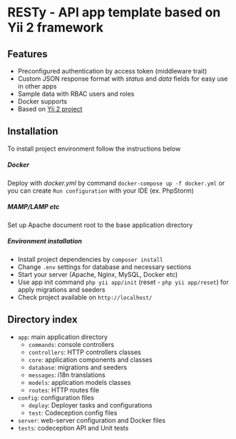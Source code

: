 # RESTy - API app template based on Yii 2 framework

## Features

- Preconfigured authentication by access token (middleware trait)
- Custom JSON response format with *status* and *data* fields for easy use in other apps
- Sample data with RBAC users and roles
- Docker supports
- Based on [Yii 2 project](https://github.com/manchenkoff/yii2-project)

## Installation
To install project environment follow the instructions below

##### Docker
Deploy with *docker.yml* by command `docker-compose up -f docker.yml` or you can create `Run configuration` with your IDE (ex. PhpStorm)

##### MAMP/LAMP etc
Set up Apache document root to the base application directory

##### Environment installation
- Install project dependencies by `composer install`
- Change `.env` settings for database and necessary sections
- Start your server (Apache, Nginx, MySQL, Docker etc)
- Use app init command `php yii app/init` (reset - `php yii app/reset`) for apply migrations and seeders
- Check project available on `http://localhost/`

## Directory index

- `app`: main application directory
    - `commands`: console controllers
    - `controllers`: HTTP controllers classes
    - `core`: application components and classes
    - `database`: migrations and seeders
    - `messages`: i18n translations
    - `models`: application models classes
    - `routes`: HTTP routes file
- `config`: configuration files
    - `deploy`: Deployer tasks and configurations
    - `test`: Codeception config files
- `server`: web-server configuration and Docker files
- `tests`: codeception API and Unit tests